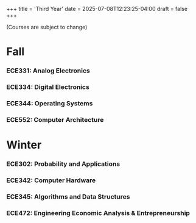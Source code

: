 +++
title = 'Third Year'
date = 2025-07-08T12:23:25-04:00
draft = false
+++

(Courses are subject to change)

# Fall

### ECE331: Analog Electronics

### ECE334: Digital Electronics

### ECE344: Operating Systems

### ECE552: Computer Architecture 

# Winter

### ECE302: Probability and Applications

### ECE342: Computer Hardware

### ECE345: Algorithms and Data Structures

### ECE472: Engineering Economic Analysis & Entrepreneurship

